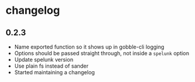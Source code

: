 # changelog

## 0.2.3

* Name exported function so it shows up in gobble-cli logging
* Options should be passed straight through, not inside a `spelunk` option
* Update spelunk version
* Use plain fs instead of sander
* Started maintaining a changelog
